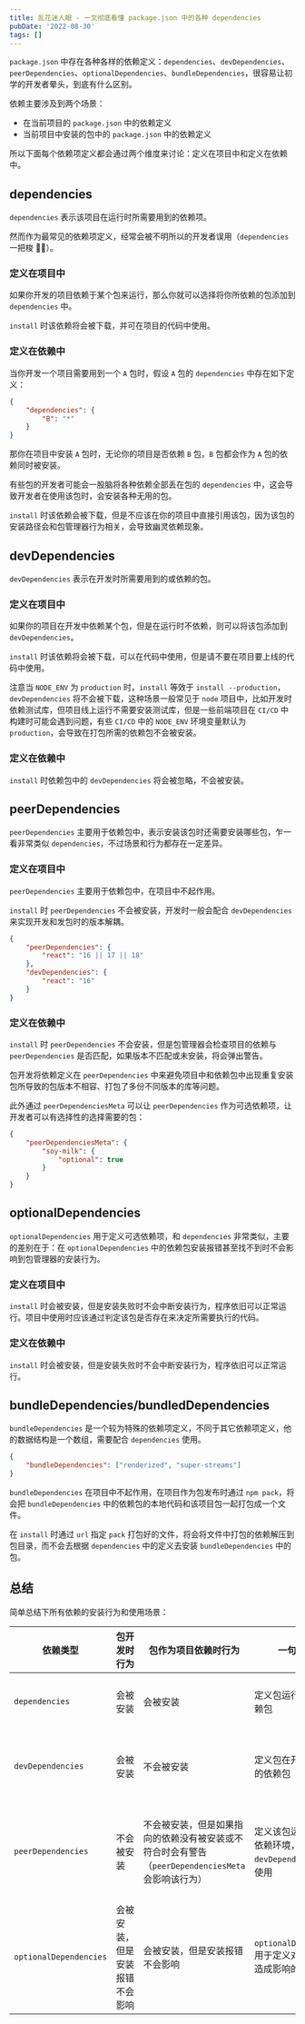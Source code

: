 ```yaml
---
title: 乱花迷人眼 - 一文彻底看懂 package.json 中的各种 dependencies
pubDate: '2022-08-30'
tags: []
---
```


`package.json` 中存在各种各样的依赖定义：`dependencies`、`devDependencies`、`peerDependencies`、`optionalDependencies`、`bundleDependencies`，很容易让初学的开发者晕头，到底有什么区别。

依赖主要涉及到两个场景：

-   在当前项目的 `package.json` 中的依赖定义
-   当前项目中安装的包中的 `package.json` 中的依赖定义

所以下面每个依赖项定义都会通过两个维度来讨论：定义在项目中和定义在依赖中。

## dependencies

`dependencies` 表示该项目在运行时所需要用到的依赖项。

然而作为最常见的依赖项定义，经常会被不明所以的开发者误用（`dependencies` 一把梭 🤦‍♂️）。

### 定义在项目中

如果你开发的项目依赖于某个包来运行，那么你就可以选择将你所依赖的包添加到 `dependencies` 中。

`install` 时该依赖将会被下载，并可在项目的代码中使用。

### 定义在依赖中

当你开发一个项目需要用到一个 `A` 包时，假设 `A` 包的 `dependencies` 中存在如下定义：

```json
{
    "dependencies": {
        "B": "*"
    }
}
```

那你在项目中安装 `A` 包时，无论你的项目是否依赖 `B` 包，`B` 包都会作为 `A` 包的依赖同时被安装。

有些包的开发者可能会一股脑将各种依赖全部丢在包的 `dependencies` 中，这会导致开发者在使用该包时，会安装各种无用的包。

`install` 时该依赖会被下载，但是不应该在你的项目中直接引用该包，因为该包的安装路径会和包管理器行为相关，会导致幽灵依赖现象。

## devDependencies

`devDependencies` 表示在开发时所需要用到的或依赖的包。

### 定义在项目中

如果你的项目在开发中依赖某个包，但是在运行时不依赖，则可以将该包添加到 `devDependencies`。

`install` 时该依赖将会被下载，可以在代码中使用，但是请不要在项目要上线的代码中使用。

注意当 `NODE_ENV` 为 `production` 时，`install` 等效于 `install --production`，`devDependencies` 将不会被下载，这种场景一般常见于 `node` 项目中，比如开发时依赖测试库，但项目线上运行不需要安装测试库，但是一些前端项目在 `CI/CD` 中构建时可能会遇到问题，有些 `CI/CD` 中的 `NODE_ENV` 环境变量默认为 `production`，会导致在打包所需的依赖包不会被安装。

### 定义在依赖中

`install` 时依赖包中的 `devDependencies` 将会被忽略，不会被安装。

## peerDependencies

`peerDependencies` 主要用于依赖包中，表示安装该包时还需要安装哪些包，乍一看非常类似 `dependencies`，不过场景和行为都存在一定差异。

### 定义在项目中

`peerDependencies` 主要用于依赖包中，在项目中不起作用。

`install` 时 `peerDependencies` 不会被安装，开发时一般会配合 `devDependencies` 来实现开发和发包时的版本解耦。

```json
{
    "peerDependencies": {
        "react": "16 || 17 || 18"
    },
    "devDependencies": {
        "react": "16"
    }
}
```

### 定义在依赖中

`install` 时 `peerDependencies` 不会安装，但是包管理器会检查项目的依赖与 `peerDependencies` 是否匹配，如果版本不匹配或未安装，将会弹出警告。

包开发将依赖定义在 `peerDependencies` 中来避免项目中和依赖包中出现重复安装包所导致的包版本不相容、打包了多份不同版本的库等问题。

此外通过 `peerDependenciesMeta` 可以让 `peerDependencies` 作为可选依赖项，让开发者可以有选择性的选择需要的包：

```json
{
    "peerDependenciesMeta": {
        "soy-milk": {
            "optional": true
        }
    }
}
```

## optionalDependencies

`optionalDependencies` 用于定义可选依赖项，和 `dependencies` 非常类似，主要的差别在于：在 `optionalDependencies` 中的依赖包安装报错甚至找不到时不会影响到包管理器的安装行为。

### 定义在项目中

`install` 时会被安装，但是安装失败时不会中断安装行为，程序依旧可以正常运行。项目中使用时应该通过判定该包是否存在来决定所需要执行的代码。

### 定义在依赖中

`install` 时会被安装，但是安装失败时不会中断安装行为，程序依旧可以正常运行。

## bundleDependencies/bundledDependencies

`bundleDependencies` 是一个较为特殊的依赖项定义，不同于其它依赖项定义，他的数据结构是一个数组，需要配合 `dependencies` 使用。

```json
{
    "bundleDependencies": ["renderized", "super-streams"]
}
```

`bundleDependencies` 在项目中不起作用，在项目作为包发布时通过 `npm pack`，将会把 `bundleDependencies` 中的依赖包的本地代码和该项目包一起打包成一个文件。

在 `install` 时通过 `url` 指定 `pack` 打包好的文件，将会将文件中打包的依赖解压到包目录，而不会去根据 `dependencies` 中的定义去安装 `bundleDependencies` 中的包。

## 总结

简单总结下所有依赖的安装行为和使用场景：

| 依赖类型 | 包开发时行为 | 包作为项目依赖时行为 | 一句话总结 | 举例 |
| --- | --- | --- | --- | --- |
| `dependencies` | 会被安装 | 会被安装 | 定义包运行所需要的依赖包 | 某前端项目使用 `react` 进行开发，需要将 `react` 添加到 `dependencies` 中 |
| `devDependencies` | 会被安装 | 不会被安装 | 定义包在开发时所需要的依赖包 | `antd` 使用了 `@testing-library/react` 进行测试，需要将 `@testing-library/react` 添加到 `devDependencies` 中 |
| `peerDependencies` | 不会被安装 | 不会被安装，但是如果指向的依赖没有被安装或不符合时会有警告（`peerDependenciesMeta` 会影响该行为） | 定义该包运行所需要的依赖环境，一般和 `devDependencies` 一起使用 | `antd` 是一个 `react` 组件库，为了不和使用它的项目中的 `react` 版本定义造成冲突，需要将支持的 `react` 版本添加到 `peerDependencies` 中 |
| `optionalDependencies` | 会被安装，但是安装报错不会影响 | 会被安装，但是安装报错不会影响 | `optionalDependencies` 用于定义对包运行不会造成影响的依赖包 | 一个包在使用 `A` 包进行了某些操作，但是如果 `A` 包不在的话，可以使用别的 `API` 达到同样的效果，可以将 `A` 包添加到 `optionalDependencies` 中 |